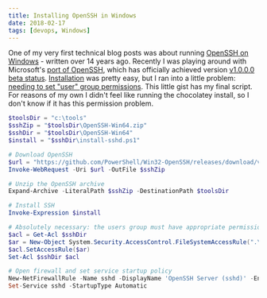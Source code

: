 ```yaml
---
title: Installing OpenSSH in Windows
date: 2018-02-17
tags: [devops, Windows]
---
```



One of my very first technical blog posts was about running [OpenSSH on
Windows](../2003/12-18-fork_problem_with_cygwin.md) - written over 14 years ago.
Recently I was playing around with Microsoft's [port of
OpenSSH](https://github.com/PowerShell/Win32-OpenSSH), which has officially
achieved version [v1.0.0.0 beta
status](https://github.com/PowerShell/Win32-OpenSSH/releases/tag/v1.0.0.0).
[Installation](https://github.com/PowerShell/Win32-OpenSSH/wiki/Install-Win32-OpenSSH)
was pretty easy, but I ran into a little problem: [needing to set "user" group
permissions](https://github.com/PowerShell/Win32-OpenSSH/issues/1035). This
little gist has my final script. For reasons of my own I didn't feel like
running the chocolatey install, so I don't know if it has this permission
problem.

<!-- truncate -->

```powershell
$toolsDir = "c:\tools"
$sshZip = "$toolsDir\OpenSSH-Win64.zip"
$sshDir = "$toolsDir\OpenSSH-Win64"
$install = "$sshDir\install-sshd.ps1"

# Download OpenSSH
$url = "https://github.com/PowerShell/Win32-OpenSSH/releases/download/v1.0.0.0/OpenSSH-Win64.zip"
Invoke-WebRequest -Uri $url -OutFile $sshZip

# Unzip the OpenSSH archive
Expand-Archive -LiteralPath $sshZip -DestinationPath $toolsDir

# Install SSH
Invoke-Expression $install

# Absolutely necessary: the users group must have appropriate permissions on the OpenSSH folder
$acl = Get-Acl $sshDir
$ar = New-Object System.Security.AccessControl.FileSystemAccessRule(".\users","ReadAndExecute,Synchronize", "ContainerInherit,ObjectInherit", "None", "Allow")
$acl.SetAccessRule($ar)
Set-Acl $sshDir $acl

# Open firewall and set service startup policy
New-NetFirewallRule -Name sshd -DisplayName 'OpenSSH Server (sshd)' -Enabled True -Direction Inbound -Protocol TCP -Action Allow -LocalPort 22
Set-Service sshd -StartupType Automatic
```
